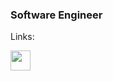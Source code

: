 ### Software Engineer
Links:

<p align="left">
  <a href="https://twitter.com/namestarlit">
  <img height="32" width="32" src="https://cdn.jsdelivr.net/npm/simple-icons@v9/icons/twitter.svg" />
  </a>
</p>
